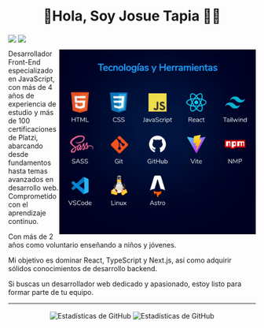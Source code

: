 <h1 align= 'center'>🙋Hola, Soy Josue Tapia 🧑‍💻</h1> 

<p align='center'>
  
<a
title="X" 
target="_blank"
align='center'
href="https://twitter.com/JosttMe"
rel="noopener noreferrer">
<img  width="50" align='center' height="auto" src="https://i.ibb.co/thrQCr7/x-low.png"></a> 
<a
title="X"
target="_blank"
align='center'
href="https://www.linkedin.com/in/josttme"
rel="noopener noreferrer">
<img  width="50" align='center' height="auto" src="https://i.ibb.co/v40x1sJ/linkedin-low.png"></a>

</p>

<img
align="right" width="400" height="auto" alt="Skills"
src="/skills.webp">

Desarrollador Front-End especializado en JavaScript, con más de 4 años de experiencia de estudio y más de 100 certificaciones de Platzi,
abarcando desde fundamentos hasta temas avanzados en desarrollo web.<br>Comprometido con el aprendizaje continuo.

Con más de 2 años como voluntario enseñando a niños y jóvenes.

Mi objetivo es dominar React, TypeScript y Next.js,
así como adquirir sólidos conocimientos de desarrollo backend.

Si buscas un desarrollador web dedicado y apasionado,
estoy listo para formar parte de tu equipo.


<hr>
<p align="center">
<img align="center" height="200" src="https://github-readme-stats.vercel.app/api/top-langs/?username=josttme&theme=algolia&hide_border=false&include_all_commits=false&count_private=false&layout=compact" alt="Estadísticas de GitHub" />
  <img align="center" height="200" he src="https://github-readme-streak-stats.herokuapp.com/?user=josttme&theme=algolia&hide_border=false" alt="Estadísticas de GitHub" />
</p>
